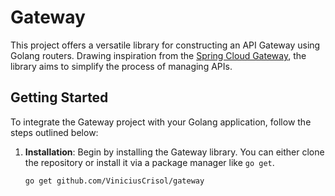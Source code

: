 # Gateway

This project offers a versatile library for constructing an API Gateway using Golang routers. Drawing inspiration from
the [Spring Cloud Gateway](https://github.com/spring-cloud/spring-cloud-gateway), the library aims to simplify the
process of managing APIs.

## Getting Started

To integrate the Gateway project with your Golang application, follow the steps outlined below:

1. **Installation**: Begin by installing the Gateway library.
   You can either clone the repository or install it via a package manager like `go get`.

    ```bash
    go get github.com/ViniciusCrisol/gateway
    ```
